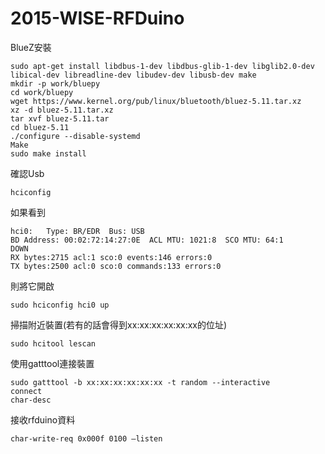 # 2015-WISE-RFDuino

BlueZ安裝

	sudo apt-get install libdbus-1-dev libdbus-glib-1-dev libglib2.0-dev libical-dev libreadline-dev libudev-dev libusb-dev make
	mkdir -p work/bluepy
	cd work/bluepy
	wget https://www.kernel.org/pub/linux/bluetooth/bluez-5.11.tar.xz
	xz -d bluez-5.11.tar.xz
	tar xvf bluez-5.11.tar
	cd bluez-5.11
	./configure --disable-systemd
	Make
	sudo make install
	
確認Usb

	hciconfig 

如果看到

	hci0:	Type: BR/EDR  Bus: USB
	BD Address: 00:02:72:14:27:0E  ACL MTU: 1021:8  SCO MTU: 64:1
	DOWN 
	RX bytes:2715 acl:1 sco:0 events:146 errors:0
	TX bytes:2500 acl:0 sco:0 commands:133 errors:0

則將它開啟

	sudo hciconfig hci0 up

掃描附近裝置(若有的話會得到xx:xx:xx:xx:xx:xx的位址)

	sudo hcitool lescan

使用gatttool連接裝置

	sudo gatttool -b xx:xx:xx:xx:xx:xx -t random --interactive
	connect
	char-desc

接收rfduino資料

	char-write-req 0x000f 0100 –listen
